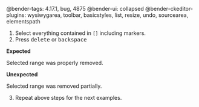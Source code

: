 @bender-tags: 4.17.1, bug, 4875
@bender-ui: collapsed
@bender-ckeditor-plugins: wysiwygarea, toolbar, basicstyles, list, resize, undo, sourcearea, elementspath

1. Select everything contained in `[]` including markers.
2. Press <kbd>delete</kbd> or <kbd>backspace</kbd>

**Expected**

Selected range was properly removed.

**Unexpected**

Selected range was removed partially.

3. Repeat above steps for the next examples.
